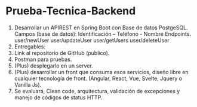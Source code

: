 # Prueba-Tecnica-Backend

1. Desarrollar un APIREST en Spring Boot con Base de datos PostgeSQL.
Campos (base de datos):
Identificación – Teléfono - Nombre
Endpoints.
user/newUser
user/updateUser
user/getUsers
user/deleteUser
2. Entregables:
1. Link al repositorio de GitHub (publico).
2. Postman para pruebas.
3. (Plus) desplegarlo en un server.
4. (Plus) desarrollar un front que consuma esos servicios, diseño libre en cualquier
tecnología de front. (Angular, React, Vue, Svelte, Jquery o Vanilla Js).
3. Se evaluará, Clean code, arquitectura, validación de excepciones y manejo de
códigos de status HTTP.
